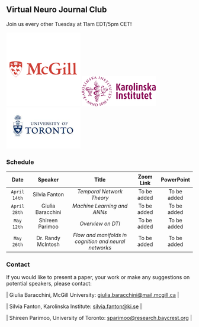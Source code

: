 ## Virtual Neuro Journal Club
Join us every other Tuesday at 11am EDT/5pm CET!

<img src="https://github.com/giuliabaracc/Virtual-Neuroimaging-Journal-Club/blob/master/McGill.png" width="200"> 
<img src="https://github.com/giuliabaracc/Virtual-Neuroimaging-Journal-Club/blob/master/KI.png" width="200">
<img src="https://github.com/giuliabaracc/Virtual-Neuroimaging-Journal-Club/blob/master/UofT.png" width="200">

### Schedule

| Date | Speaker | Title | Zoom Link | PowerPoint |
| :------: | :------: | :------: | :------: | :------: |
| `April 14th` | Silvia Fanton | *Temporal Network Theory* | To be added | To be added |
| `April 28th` | Giulia Baracchini | *Machine Learning and ANNs* | To be added | To be added |
| `May 12th` | Shireen Parimoo | *Overview on DTI* | To be added | To be added |
| `May 26th` | Dr. Randy McIntosh | *Flow and manifolds in cognition and neural networks* | To be added | To be added |



### Contact
If you would like to present a paper, your work or make any suggestions on potential speakers, please contact:

| Giulia Baracchini, McGill University:   giulia.baracchini@mail.mcgill.ca |

| Silvia Fanton, Karolinska Institute:         silvia.fanton@ki.se         |

| Shireen Parimoo, University of Toronto:  sparimoo@research.baycrest.org  |
